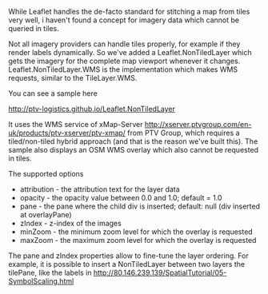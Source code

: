 While Leaflet handles the de-facto standard for stitching a map from tiles very well, 
i haven't found a concept for imagery data which cannot be queried in tiles.

Not all imagery providers can handle tiles properly, for example if they render labels dynamically.
So we've added a Leaflet.NonTiledLayer which gets the imagery for the complete map viewport whenever it changes.
Leaflet.NonTiledLayer.WMS is the implementation which makes WMS requests, similar to the TileLayer.WMS.

You can see a sample here

http://ptv-logistics.github.io/Leaflet.NonTiledLayer

It uses the WMS service of xMap-Server http://xserver.ptvgroup.com/en-uk/products/ptv-xserver/ptv-xmap/
from PTV Group, which requires a tiled/non-tiled hybrid approach (and that is the reason we've built this).
The sample also displays an OSM WMS overlay which also cannot be requested in tiles.

The supported options

* attribution - the attribution text for the layer data
* opacity - the opacity value between 0.0 and 1.0; default = 1.0
* pane - the pane where the child div is inserted; default: null (div inserted at overlayPane)
* zIndex - z-index of the images
* minZoom - the minimum zoom level for which the overlay is requested
* maxZoom - the maximum zoom level for which the overlay is requested

The pane and zIndex properties allow to fine-tune the layer ordering. For example, it is possible to insert a NonTiledLayer between two layers the tilePane, like the labels in http://80.146.239.139/SpatialTutorial/05-SymbolScaling.html
